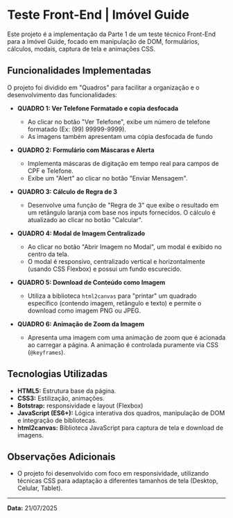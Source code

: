 # Teste Front-End | Imóvel Guide

Este projeto é a implementação da Parte 1 de um teste técnico Front-End para a Imóvel Guide, focado em manipulação de DOM, formulários, cálculos, modais, captura de tela e animações CSS.

## Funcionalidades Implementadas

O projeto foi dividido em "Quadros" para facilitar a organização e o desenvolvimento das funcionalidades:

* **QUADRO 1: Ver Telefone Formatado e copia desfocada**
    * Ao clicar no botão "Ver Telefone", exibe um número de telefone formatado (Ex: (99) 99999-9999).
    * As imagens também apresentam uma cópia desfocada de fundo

* **QUADRO 2: Formulário com Máscaras e Alerta**
    * Implementa máscaras de digitação em tempo real para campos de CPF e Telefone.
    * Exibe um "Alert" ao clicar no botão "Enviar Mensagem".

* **QUADRO 3: Cálculo de Regra de 3**
    * Desenvolve uma função de "Regra de 3" que exibe o resultado em um retângulo laranja com base nos inputs fornecidos. O cálculo é atualizado ao clicar no botão "Calcular".

* **QUADRO 4: Modal de Imagem Centralizado**
    * Ao clicar no botão "Abrir Imagem no Modal", um modal é exibido no centro da tela.
    * O modal é responsivo, centralizado vertical e horizontalmente (usando CSS Flexbox) e possui um fundo escurecido.

* **QUADRO 5: Download de Conteúdo como Imagem**
    * Utiliza a biblioteca `html2canvas` para "printar" um quadrado específico (contendo imagem, retângulo e texto) e permite o download como imagem PNG ou JPEG.

* **QUADRO 6: Animação de Zoom da Imagem**
    * Apresenta uma imagem com uma animação de zoom que é acionada ao carregar a página. A animação é controlada puramente via CSS (`@keyframes`).

## Tecnologias Utilizadas

* **HTML5:** Estrutura base da página.
* **CSS3:** Estilização, animações.
* **Botstrap:** responsividade e layout (Flexbox)
* **JavaScript (ES6+):** Lógica interativa dos quadros, manipulação de DOM e integração de bibliotecas.
* **html2canvas:** Biblioteca JavaScript para captura de tela e download de imagens.

## Observações Adicionais

* O projeto foi desenvolvido com foco em responsividade, utilizando técnicas CSS para adaptação a diferentes tamanhos de tela (Desktop, Celular, Tablet).

---

**Data:** 21/07/2025
